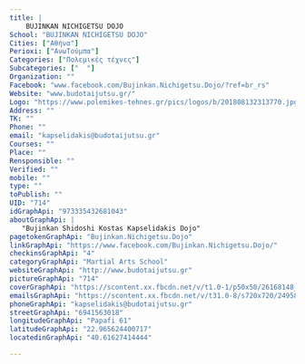 ```yaml
---
title: |
    BUJINKAN NICHIGETSU DOJO
School: "BUJINKAN NICHIGETSU DOJO"
Cities: ["Αθήνα"]
Perioxi: ["ΑνωΤούμπα"]
Categories: ["Πολεμικές τέχνες"]
Subcategories: ["  "]
Organization: ""
Facebook: "www.facebook.com/Bujinkan.Nichigetsu.Dojo/?ref=br_rs"
Website: "www.budotaijutsu.gr/"
Logo: "https://www.polemikes-tehnes.gr/pics/logos/b/201808132313770.jpg"
Address: ""
TK: ""
Phone: ""
email: "kapselidakis@budotaijutsu.gr"
Courses: ""
Place: ""
Rensponsible: ""
Verified: ""
mobile: ""
type: ""
toPublish: ""
UID: "714"
idGraphApi: "973335432681043"
aboutGraphApi: | 
   "Bujinkan Shidoshi Kostas Kapselidakis Dojo"
pagetokenGraphApi: "Bujinkan.Nichigetsu.Dojo"
linkGraphApi: "https://www.facebook.com/Bujinkan.Nichigetsu.Dojo/"
checkinsGraphApi: "4"
categoryGraphApi: "Martial Arts School"
websiteGraphApi: "http://www.budotaijutsu.gr"
pictureGraphApi: "714"
coverGraphApi: "https://scontent.xx.fbcdn.net/v/t1.0-1/p50x50/26168148_1926374477377129_4453426676784769311_n.jpg?oh=52bd312b84dd711b7dc395b96857fd0d&amp;oe=5B46D727"
emailsGraphApi: "https://scontent.xx.fbcdn.net/v/t31.0-8/s720x720/24958849_1898261333521777_2704413616851514944_o.jpg?oh=40c7ec8eedefd23105e3cd664f07bd53&amp;oe=5B4B18F6"
phoneGraphApi: "kapselidakis@budotaijutsu.gr"
streetGraphApi: "6941563018"
longitudeGraphApi: "Papafi 61"
latitudeGraphApi: "22.965624400717"
locatedinGraphApi: "40.61627414444"

---
```




